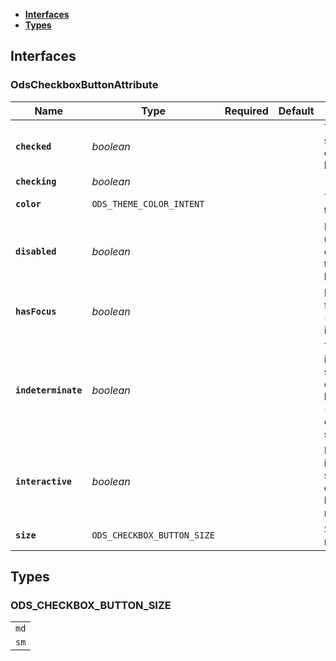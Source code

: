 * [**Interfaces**](#interfaces)
* [**Types**](#types)

## Interfaces

### OdsCheckboxButtonAttribute
|Name | Type | Required | Default | Description|
|---|---|:---:|---|---|
|**`checked`** | _boolean_ |  |  | The checked status of the checkbox button|
|**`checking`** | _boolean_ |  |  | |
|**`color`** | `ODS_THEME_COLOR_INTENT` |  |  | The color theme|
|**`disabled`** | _boolean_ |  |  | Prevent the user from clicking on the radio button|
|**`hasFocus`** | _boolean_ |  |  | Display a focus style (only if interactive)|
|**`indeterminate`** | _boolean_ |  |  | The indeterminate status of the checkbox button (override checked status)|
|**`interactive`** | _boolean_ |  |  | Display an interactive style when clicking or hovering the radio button|
|**`size`** | `ODS_CHECKBOX_BUTTON_SIZE` |  |  | Size of the radio button|

## Types

### ODS_CHECKBOX_BUTTON_SIZE
|  |
|:---:|
| `md` |
| `sm` |